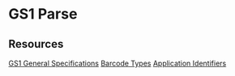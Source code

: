 # GS1 Parse

## Resources

[GS1 General Specifications](https://www.gs1.org/standards/barcodes-epcrfid-id-keys/gs1-general-specifications)
[Barcode Types](https://www.gs1.org/docs/barcodes/GS1_Barcodes_Fact_Sheet-overview_of_all_GS1_barcodes.pdf)
[Application Identifiers](https://www.gs1-128.info/application-identifiers/)

